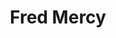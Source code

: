 ---
title: Fred Mercy
description: Aide et Options
type: page
template: help
i18n:
  en: '/help'
---